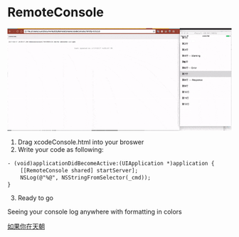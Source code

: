 # RemoteConsole
![](https://github.com/Arbalest313/gitRecord/blob/master/RemoteConsole/RemoteConsole.gif?raw=true)

1. Drag xcodeConsole.html into your broswer
2. Write your code as following:
```objc
- (void)applicationDidBecomeActive:(UIApplication *)application {
    [[RemoteConsole shared] startServer];
    NSLog(@"%@", NSStringFromSelector(_cmd));
}
```
3. Ready to go

Seeing your console log anywhere with formatting in colors

[如果你在天朝](http://hyyy.me/2017/01/16/RemoteConsole/)
